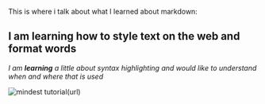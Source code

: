 This is where i talk about what I learned about markdown:
## I am learning how to style text on the web and format words

*I am **learning** a little about syntax highlighting and would like to understand when and where that is used*


![mindest tutorial](/https://images.app.goo.gl/KL1McH3K3H8MyxtJ7)(url)
  
  
